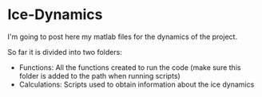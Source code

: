 # Ice-Dynamics
I'm going to post here my matlab files for the dynamics of the project.

So far it is divided into two folders:
- Functions: All the functions created to run the code (make sure this folder is added to the path when running scripts)
- Calculations: Scripts used to obtain information about the ice dynamics
